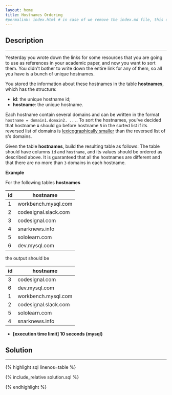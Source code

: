 ```yaml
---
layout: home
title: Hostnames Ordering
#permalink: index.html # in case of we remove the index.md file, this doc will be the index page
---
```


<div class="row">
<div class="columnStmt" markdown="1">

## Description
------

Yesterday you wrote down the links for some resources that you are going to use as references in your academic paper, and now you want to sort them. You didn't bother to write down the entire link for any of them, so all you have is a bunch of unique hostnames.

You stored the information about these hostnames in the table **hostnames**, which has the structure:

* **id**: the unique hostname id;
* **hostname**: the unique hostname.

Each hostname contain several domains and can be written in the format <code>hostname = domain1.domain2. ...</code>. To sort the hostnames, you've decided that hostname <code>A</code> should go before hostname <code>B</code> in the sorted list if its reversed list of domains is [lexicographically smaller](keyword://lexicographical-order-for-arrays) than the reversed list of <code>B</code>'s domains.

Given the table **hostnames**, build the resulting table as follows: The table should have columns <code>id</code> and <code>hostname</code>, and its values should be ordered as described above. It is guaranteed that all the hostnames are different and that there are no more than <code>3</code> domains in each hostname.


**Example**

For the following tables **hostnames**

| id  | hostname             |
| --- | -------------------- |
| 1   | workbench.mysql.com  |
| 2   | codesignal.slack.com |
| 3   | codesignal.com       |
| 4   | snarknews.info       |
| 5   | sololearn.com        |
| 6   | dev.mysql.com        |

the output should be

| id  | hostname             |
| --- | -------------------- |
| 3   | codesignal.com       |
| 6   | dev.mysql.com        |
| 1   | workbench.mysql.com  |
| 2   | codesignal.slack.com |
| 5   | sololearn.com        |
| 4   | snarknews.info       |


* **[execution time limit] 10 seconds (mysql)**

</div>
<div class="columnSol" markdown="1">

## Solution
------

{% highlight sql linenos=table %}

{% include_relative solution.sql %}

{% endhighlight %}

</div>
</div>
